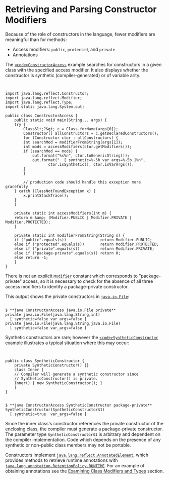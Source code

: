 
# Retrieving and Parsing Constructor Modifiers

Because of the role of constructors in the language, fewer modifiers are meaningful than for methods:

- Access modifiers: `public`, `protected`, and `private`
- Annotations

The 
[`<code>ConstructorAccess`</code>](example/ConstructorAccess.java) example searches for constructors in a given class with the specified access modifier. It also displays whether the constructor is synthetic (compiler-generated) or of variable arity.

```


import java.lang.reflect.Constructor;
import java.lang.reflect.Modifier;
import java.lang.reflect.Type;
import static java.lang.System.out;

public class ConstructorAccess {
    public static void main(String... args) {
	try {
	    Class&lt;?&gt; c = Class.forName(args[0]);
	    Constructor[] allConstructors = c.getDeclaredConstructors();
	    for (Constructor ctor : allConstructors) {
		int searchMod = modifierFromString(args[1]);
		int mods = accessModifiers(ctor.getModifiers());
		if (searchMod == mods) {
		    out.format("%s%n", ctor.toGenericString());
		    out.format("  [ synthetic=%-5b var_args=%-5b ]%n",
			       ctor.isSynthetic(), ctor.isVarArgs());
		}
	    }

        // production code should handle this exception more gracefully
	} catch (ClassNotFoundException x) {
	    x.printStackTrace();
	}
    }

    private static int accessModifiers(int m) {
	return m &amp; (Modifier.PUBLIC | Modifier.PRIVATE | Modifier.PROTECTED);
    }

    private static int modifierFromString(String s) {
	if ("public".equals(s))               return Modifier.PUBLIC;
	else if ("protected".equals(s))       return Modifier.PROTECTED;
	else if ("private".equals(s))         return Modifier.PRIVATE;
	else if ("package-private".equals(s)) return 0;
	else return -1;
    }
}

```

There is not an explicit 
[`Modifier`](https://docs.oracle.com/javase/8/docs/api/java/lang/reflect/Modifier.html) constant which corresponds to "package-private" access, so it is necessary to check for the absence of all three access modifiers to identify a package-private constructor.

This output shows the private constructors in 
[`java.io.File`](https://docs.oracle.com/javase/8/docs/api/java/io/File.html):

```

$ **java ConstructorAccess java.io.File private**
private java.io.File(java.lang.String,int)
  [ synthetic=false var_args=false ]
private java.io.File(java.lang.String,java.io.File)
  [ synthetic=false var_args=false ]

```

Synthetic constructors are rare; however the 
[`<code>SyntheticConstructor`</code>](example/SyntheticConstructor.java) example illustrates a typical situation where this may occur:

```


public class SyntheticConstructor {
    private SyntheticConstructor() {}
    class Inner {
	// Compiler will generate a synthetic constructor since
	// SyntheticConstructor() is private.
	Inner() { new SyntheticConstructor(); }
    }
}

```

```

$ **java ConstructorAccess SyntheticConstructor package-private**
SyntheticConstructor(SyntheticConstructor$1)
  [ synthetic=true  var_args=false ]

```

Since the inner class's constructor references the private constructor of the enclosing class, the compiler must generate a package-private constructor. The parameter type `SyntheticConstructor$1` is arbitrary and dependent on the compiler implementation. Code which depends on the presence of any synthetic or non-public class members may not be portable.

Constructors implement 
[`java.lang.reflect.AnnotatedElement`](https://docs.oracle.com/javase/8/docs/api/java/lang/reflect/AnnotatedElement.html), which provides methods to retrieve runtime annotations with 
[`java.lang.annotation.RetentionPolicy.RUNTIME`](https://docs.oracle.com/javase/8/docs/api/java/lang/annotation/RetentionPolicy.html#RUNTIME). For an example of obtaining annotations see the [Examining Class Modifiers and Types](../class/classModifiers.html) section.

